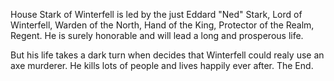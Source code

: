 House Stark of Winterfell is led by the just Eddard "Ned" Stark, Lord of
Winterfell, Warden of the North, Hand of the King, Protector of the Realm,
Regent.  He is surely honorable and will lead a long and prosperous life.

But his life takes a dark turn when decides that Winterfell could realy use an
axe murderer. He kills lots of people and lives happily ever after.
The End.
